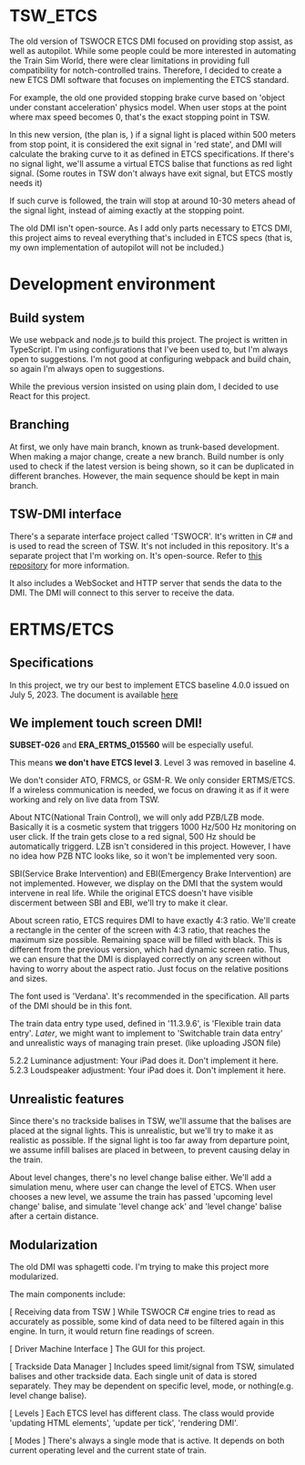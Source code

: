 # TSW_ETCS
The old version of TSWOCR ETCS DMI focused on providing stop assist, as well as autopilot. While some people could be more interested in automating the Train Sim World, there were clear limitations in providing full compatibility for notch-controlled trains. Therefore, I decided to create a new ETCS DMI software that focuses on implementing the ETCS standard.

For example, the old one provided stopping brake curve based on 'object under constant acceleration' physics model. When user stops at the point where max speed becomes 0, that's the exact stopping point in TSW.

In this new version, (the plan is, ) if a signal light is placed within 500 meters from stop point, it is considered the exit signal in 'red state', and DMI will calculate the braking curve to it as defined in ETCS specifications. If there's no signal light, we'll assume a virtual ETCS balise that functions as red light signal. (Some routes in TSW don't always have exit signal, but ETCS mostly needs it)

If such curve is followed, the train will stop at around 10-30 meters ahead of the signal light, instead of aiming exactly at the stopping point.

The old DMI isn't open-source. As I add only parts necessary to ETCS DMI, this project aims to reveal everything that's included in ETCS specs (that is, my own implementation of autopilot will not be included.)

# Development environment

## Build system
We use webpack and node.js to build this project. The project is written in TypeScript. I'm using configurations that I've been used to, but I'm always open to suggestions. I'm not good at configuring webpack and build chain, so again I'm always open to suggestions.

While the previous version insisted on using plain dom, I decided to use React for this project.

## Branching
At first, we only have main branch, known as trunk-based development. When making a major change, create a new branch. Build number is only used to check if the latest version is being shown, so it can be duplicated in different branches. However, the main sequence should be kept in main branch.

## TSW-DMI interface
There's a separate interface project called 'TSWOCR'. It's written in C# and is used to read the screen of TSW. It's not included in this repository. It's a separate project that I'm working on. It's open-source. Refer to [this repository](https://github.com/asdf1280/tswocr-ws) for more information.

It also includes a WebSocket and HTTP server that sends the data to the DMI. The DMI will connect to this server to receive the data.

# ERTMS/ETCS

## Specifications
In this project, we try our best to implement ETCS baseline 4.0.0 issued on July 5, 2023. The document is available [here](https://www.era.europa.eu/era-folder/1-ccs-tsi-appendix-mandatory-specifications-etcs-b4-r1-rmr-gsm-r-b1-mr1-frmcs-b0-ato-b1)

## **We implement touch screen DMI!**

**SUBSET-026** and **ERA_ERTMS_015560** will be especially useful.

This means **we don't have ETCS level 3**. Level 3 was removed in baseline 4.

We don't consider ATO, FRMCS, or GSM-R. We only consider ERTMS/ETCS. If a wireless communication is needed, we focus on drawing it as if it were working and rely on live data from TSW.

About NTC(National Train Control), we will only add PZB/LZB mode. Basically it is a cosmetic system that triggers 1000 Hz/500 Hz monitoring on user click. If the train gets close to a red signal, 500 Hz should be automatically triggerd. LZB isn't considered in this project. However, I have no idea how PZB NTC looks like, so it won't be implemented very soon.

SBI(Service Brake Intervention) and EBI(Emergency Brake Intervention) are not implemented. However, we display on the DMI that the system would intervene in real life. While the original ETCS doesn't have visible discerment between SBI and EBI, we'll try to make it clear.

About screen ratio, ETCS requires DMI to have exactly 4:3 ratio. We'll create a rectangle in the center of the screen with 4:3 ratio, that reaches the maximum size possible. Remaining space will be filled with black. This is different from the previous version, which had dynamic screen ratio. Thus, we can ensure that the DMI is displayed correctly on any screen without having to worry about the aspect ratio. Just focus on the relative positions and sizes.

The font used is 'Verdana'. It's recommended in the specification. All parts of the DMI should be in this font.

The train data entry type used, defined in '11.3.9.6', is 'Flexible train data entry'. *Later*, we might want to implement to 'Switchable train data entry' and unrealistic ways of managing train preset. (like uploading JSON file)

5.2.2 Luminance adjustment: Your iPad does it. Don't implement it here.
5.2.3 Loudspeaker adjustment: Your iPad does it. Don't implement it here.

## Unrealistic features
Since there's no trackside balises in TSW, we'll assume that the balises are placed at the signal lights. This is unrealistic, but we'll try to make it as realistic as possible. If the signal light is too far away from departure point, we assume infill balises are placed in between, to prevent causing delay in the train.

About level changes, there's no level change balise either. We'll add a simulation menu, where user can change the level of ETCS. When user chooses a new level, we assume the train has passed 'upcoming level change' balise, and simulate 'level change ack' and 'level change' balise after a certain distance.

## Modularization
The old DMI was sphagetti code. I'm trying to make this project more modularized.

The main components include:

[ Receiving data from TSW ] While TSWOCR C# engine tries to read as accurately as possible, some kind of data need to be filtered again in this engine. In turn, it would return fine readings of screen.

[ Driver Machine Interface ] The GUI for this project.

[ Trackside Data Manager ] Includes speed limit/signal from TSW, simulated balises and other trackside data. Each single unit of data is stored separately. They may be dependent on specific level, mode, or nothing(e.g. level change balise).

[ Levels ] Each ETCS level has different class. The class would provide 'updating HTML elements', 'update per tick', 'rendering DMI'. 

[ Modes ] There's always a single mode that is active. It depends on both current operating level and the current state of train.